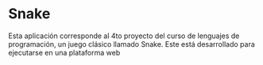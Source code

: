 # Snake
Esta aplicación corresponde al 4to proyecto del curso de lenguajes de programación, un juego clásico llamado Snake. Este está desarrollado para ejecutarse en una plataforma web
